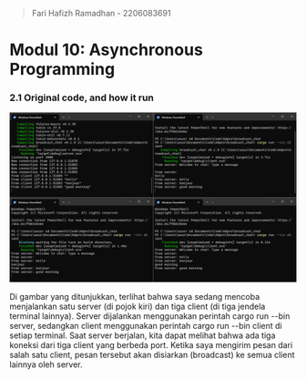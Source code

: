 > Fari Hafizh Ramadhan - 2206083691

# Modul 10: Asynchronous Programming

### 2.1 Original code, and how it run
![Image 2.1](img/2.1.png)


Di gambar yang ditunjukkan, terlihat bahwa saya sedang mencoba menjalankan satu server (di pojok kiri) dan tiga client (di tiga jendela terminal lainnya). Server dijalankan menggunakan perintah cargo run --bin server, sedangkan client menggunakan perintah cargo run --bin client di setiap terminal. Saat server berjalan, kita dapat melihat bahwa ada tiga koneksi dari tiga client yang berbeda port. Ketika saya mengirim pesan dari salah satu client, pesan tersebut akan disiarkan (broadcast) ke semua client lainnya oleh server.


